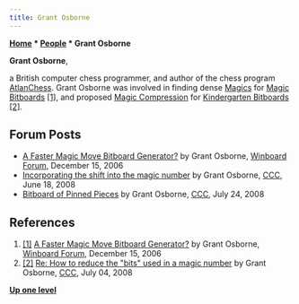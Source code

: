 ```yaml
---
title: Grant Osborne
---
```

**[Home](Home "Home") * [People](People "People") * Grant Osborne**

**Grant Osborne**,

a British computer chess programmer, and author of the chess program [AtlanChess](AtlanChess "AtlanChess").
Grant Osborne was involved in finding dense [Magics](Best_Magics_so_far "Best Magics so far") for [Magic Bitboards](Magic_Bitboards "Magic Bitboards") <a id="cite-note-1" href="#cite-ref-1">[1]</a>,
and proposed [Magic Compression](Kindergarten_Bitboards#MagicCompression "Kindergarten Bitboards") for [Kindergarten Bitboards](Kindergarten_Bitboards "Kindergarten Bitboards") <a id="cite-note-2" href="#cite-ref-2">[2]</a>.

## Forum Posts

- [A Faster Magic Move Bitboard Generator?](http://www.open-aurec.com/wbforum/viewtopic.php?t=5997) by Grant Osborne, [Winboard Forum](Computer_Chess_Forums "Computer Chess Forums"), December 15, 2006
- [Incorporating the shift into the magic number](http://www.talkchess.com/forum/viewtopic.php?topic_view=threads&p=196157&t=21329) by Grant Osborne, [CCC](CCC "CCC"), June 18, 2008
- [Bitboard of Pinned Pieces](http://www.talkchess.com/forum/viewtopic.php?t=22550) by Grant Osborne, [CCC](CCC "CCC"), July 24, 2008

## References

1. <a id="cite-ref-1" href="#cite-note-1">[1]</a> [A Faster Magic Move Bitboard Generator?](http://www.open-aurec.com/wbforum/viewtopic.php?t=5997) by Grant Osborne, [Winboard Forum](Computer_Chess_Forums "Computer Chess Forums"), December 15, 2006
1. <a id="cite-ref-2" href="#cite-note-2">[2]</a> [Re: How to reduce the "bits" used in a magic number](http://www.talkchess.com/forum/viewtopic.php?topic_view=threads&p=198660&t=21329) by Grant Osborne, [CCC](CCC "CCC"), July 04, 2008

**[Up one level](People "People")**

